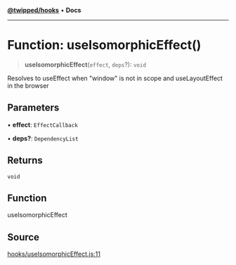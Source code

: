 [**@twipped/hooks**](../../README.md) • **Docs**

***

# Function: useIsomorphicEffect()

> **useIsomorphicEffect**(`effect`, `deps`?): `void`

Resolves to useEffect when "window" is not in scope and useLayoutEffect in the browser

## Parameters

• **effect**: `EffectCallback`

• **deps?**: `DependencyList`

## Returns

`void`

## Function

useIsomorphicEffect

## Source

[hooks/useIsomorphicEffect.js:11](https://github.com/Twipped/hooks/blob/main/hooks/useIsomorphicEffect.js#L11)
